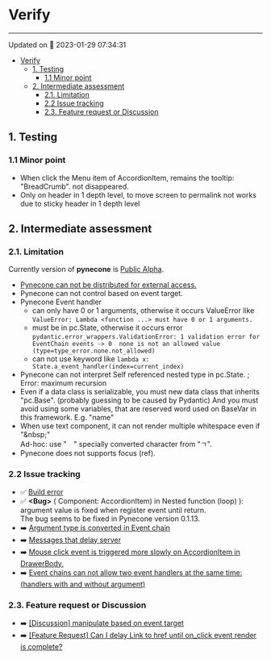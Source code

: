 # Verify

---

Updated on 📅 2023-01-29 07:34:31

- [Verify](#verify)
  - [1. Testing](#1-testing)
    - [1.1 Minor point](#11-minor-point)
  - [2. Intermediate assessment](#2-intermediate-assessment)
    - [2.1. Limitation](#21-limitation)
    - [2.2 Issue tracking](#22-issue-tracking)
    - [2.3. Feature request or Discussion](#23-feature-request-or-discussion)

## 1. Testing

### 1.1 Minor point

- When click the Menu item of AccordionItem, remains the tooltip: "BreadCrumb". not disappeared.
- Only on header in 1 depth level, to move screen to permalink not works due to sticky header in 1 depth level

## 2. Intermediate assessment

### 2.1. Limitation

Currently version of **pynecone** is [Public Alpha](https://github.com/pynecone-io/pynecone).

- [Pynecone can not be distributed for external access.](https://pynecone.io/docs/hosting/deploy)
- Pynecone can not control based on event target.
- Pynecone Event handler
  - can only have 0 or 1 arguments, otherwise it occurs ValueError like
    ```ValueError: Lambda <function ...> must have 0 or 1 arguments.```
  - must be in pc.State, otherwise it occurs error ```pydantic.error_wrappers.ValidationError: 1 validation error for EventChain
events -> 0  none is not an allowed value (type=type_error.none.not_allowed)```
  - can not use keyword like ```lambda x: State.a_event_handler(index=current_index)```
- Pynecone can not interpret Self referenced nested type in pc.State. ; Error: maximum recursion
- Even if a data class is serializable, you must new data class that inherits "pc.Base".
    (probably guessing to be caused by Pydantic)
    And you must avoid using some variables, that are reserved word used on BaseVar in this framework.
        E.g. "name"
- When use text component, it can not render multiple whitespace even if "\&nbsp;"  
  Ad-hoc: use "　" specially converted character from "ㄱ".
- Pynecone does not supports focus (ref).

### 2.2 Issue tracking

- ✅ [Build error](https://github.com/pynecone-io/pynecone/issues/292)
- ✅ **\<Bug\>** ( Component: AccordionItem) in Nested function (loop) ): argument value is fixed when register event until return.  
  The bug seems to be fixed in Pynecone version 0.1.13.  
- ➡️ [Argument type is converted in Event chain](https://github.com/pynecone-io/pynecone/issues/342)
- ➡️ [Messages that delay server](https://github.com/pynecone-io/pynecone/issues/360)
- ➡️ [Mouse click event is triggered more slowly on AccordionItem in DrawerBody.](https://github.com/pynecone-io/pynecone/issues/364)
- ➡️ [Event chains can not allow two event handlers at the same time: (handlers with and without argument)](https://github.com/pynecone-io/pynecone/issues/373)

### 2.3. Feature request or Discussion

- ➡️ [\[Discussion\] manipulate based on event target](https://github.com/pynecone-io/pynecone/discussions/297)
- ➡️ [\[Feature Request\] Can I delay Link to href until on_click event render is complete?](https://github.com/pynecone-io/pynecone/issues/374)
